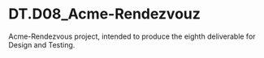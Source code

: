 # DT.D08_Acme-Rendezvouz
Acme-Rendezvous project, intended to produce the eighth deliverable for Design and Testing.
